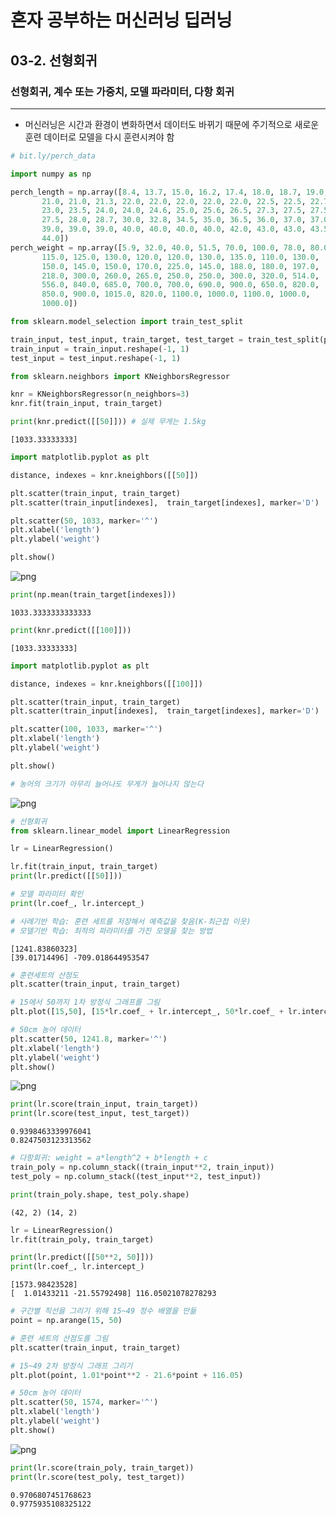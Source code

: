 # 혼자 공부하는 머신러닝 딥러닝
## 03-2. 선형회귀
### 선형회귀, 계수 또는 가중치, 모델 파라미터, 다항 회귀

---
* 머신러닝은 시간과 환경이 변화하면서 데이터도 바뀌기 때문에 주기적으로 새로운 훈련 데이터로 모델을 다시 훈련시켜야 함


```python
# bit.ly/perch_data

import numpy as np 

perch_length = np.array([8.4, 13.7, 15.0, 16.2, 17.4, 18.0, 18.7, 19.0, 19.6, 20.0, 21.0,
       21.0, 21.0, 21.3, 22.0, 22.0, 22.0, 22.0, 22.0, 22.5, 22.5, 22.7,
       23.0, 23.5, 24.0, 24.0, 24.6, 25.0, 25.6, 26.5, 27.3, 27.5, 27.5,
       27.5, 28.0, 28.7, 30.0, 32.8, 34.5, 35.0, 36.5, 36.0, 37.0, 37.0,
       39.0, 39.0, 39.0, 40.0, 40.0, 40.0, 40.0, 42.0, 43.0, 43.0, 43.5,
       44.0])
perch_weight = np.array([5.9, 32.0, 40.0, 51.5, 70.0, 100.0, 78.0, 80.0, 85.0, 85.0, 110.0,
       115.0, 125.0, 130.0, 120.0, 120.0, 130.0, 135.0, 110.0, 130.0,
       150.0, 145.0, 150.0, 170.0, 225.0, 145.0, 188.0, 180.0, 197.0,
       218.0, 300.0, 260.0, 265.0, 250.0, 250.0, 300.0, 320.0, 514.0,
       556.0, 840.0, 685.0, 700.0, 700.0, 690.0, 900.0, 650.0, 820.0,
       850.0, 900.0, 1015.0, 820.0, 1100.0, 1000.0, 1100.0, 1000.0,
       1000.0])
```


```python
from sklearn.model_selection import train_test_split

train_input, test_input, train_target, test_target = train_test_split(perch_length, perch_weight, random_state=42)
train_input = train_input.reshape(-1, 1)
test_input = test_input.reshape(-1, 1)

from sklearn.neighbors import KNeighborsRegressor

knr = KNeighborsRegressor(n_neighbors=3)
knr.fit(train_input, train_target)

print(knr.predict([[50]])) # 실제 무게는 1.5kg
```

    [1033.33333333]



```python
import matplotlib.pyplot as plt 

distance, indexes = knr.kneighbors([[50]])

plt.scatter(train_input, train_target)
plt.scatter(train_input[indexes],  train_target[indexes], marker='D')

plt.scatter(50, 1033, marker='^')
plt.xlabel('length')
plt.ylabel('weight')

plt.show()
```


    
![png](output_3_0.png)
    



```python
print(np.mean(train_target[indexes]))
```

    1033.3333333333333



```python
print(knr.predict([[100]]))
```

    [1033.33333333]



```python
import matplotlib.pyplot as plt 

distance, indexes = knr.kneighbors([[100]])

plt.scatter(train_input, train_target)
plt.scatter(train_input[indexes],  train_target[indexes], marker='D')

plt.scatter(100, 1033, marker='^')
plt.xlabel('length')
plt.ylabel('weight')

plt.show()

# 농어의 크기가 아무리 늘어나도 무게가 늘어나지 않는다
```


    
![png](output_6_0.png)
    



```python
# 선형회귀
from sklearn.linear_model import LinearRegression

lr = LinearRegression()

lr.fit(train_input, train_target)
print(lr.predict([[50]]))

# 모델 파라미터 확인
print(lr.coef_, lr.intercept_)

# 사례기반 학습: 훈련 세트를 저장해서 예측값을 찾음(K-최근접 이웃)
# 모델기반 학습: 최적의 파라미터를 가진 모델을 찾는 방법
```

    [1241.83860323]
    [39.01714496] -709.018644953547



```python
# 훈련세트의 산점도
plt.scatter(train_input, train_target)

# 15에서 50까지 1차 방정식 그래프를 그림
plt.plot([15,50], [15*lr.coef_ + lr.intercept_, 50*lr.coef_ + lr.intercept_])

# 50cm 농어 데이터
plt.scatter(50, 1241.8, marker='^')
plt.xlabel('length')
plt.ylabel('weight')
plt.show()
```


    
![png](output_8_0.png)
    



```python
print(lr.score(train_input, train_target))
print(lr.score(test_input, test_target))
```

    0.9398463339976041
    0.8247503123313562



```python
# 다항회귀: weight = a*length^2 + b*length + c
train_poly = np.column_stack((train_input**2, train_input))
test_poly = np.column_stack((test_input**2, test_input))

print(train_poly.shape, test_poly.shape)
```

    (42, 2) (14, 2)



```python
lr = LinearRegression()
lr.fit(train_poly, train_target)

print(lr.predict([[50**2, 50]]))
print(lr.coef_, lr.intercept_)
```

    [1573.98423528]
    [  1.01433211 -21.55792498] 116.05021078278293



```python
# 구간별 직선을 그리기 위해 15~49 정수 배열을 만듦
point = np.arange(15, 50)

# 훈련 세트의 산점도를 그림
plt.scatter(train_input, train_target)

# 15~49 2차 방정식 그래프 그리기
plt.plot(point, 1.01*point**2 - 21.6*point + 116.05)

# 50cm 농어 데이터
plt.scatter(50, 1574, marker='^')
plt.xlabel('length')
plt.ylabel('weight')
plt.show()
```


    
![png](output_12_0.png)
    



```python
print(lr.score(train_poly, train_target))
print(lr.score(test_poly, test_target))
```

    0.9706807451768623
    0.9775935108325122

